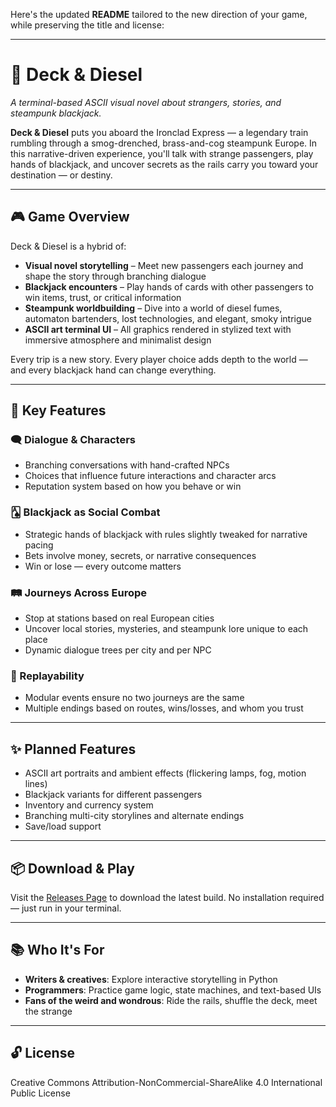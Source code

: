Here's the updated **README** tailored to the new direction of your game, while preserving the title and license:

---

# 🚂 Deck & Diesel

*A terminal-based ASCII visual novel about strangers, stories, and steampunk blackjack.*

**Deck & Diesel** puts you aboard the Ironclad Express — a legendary train rumbling through a smog-drenched, brass-and-cog steampunk Europe. In this narrative-driven experience, you'll talk with strange passengers, play hands of blackjack, and uncover secrets as the rails carry you toward your destination — or destiny.

---

## 🎮 Game Overview

Deck & Diesel is a hybrid of:

* **Visual novel storytelling** – Meet new passengers each journey and shape the story through branching dialogue
* **Blackjack encounters** – Play hands of cards with other passengers to win items, trust, or critical information
* **Steampunk worldbuilding** – Dive into a world of diesel fumes, automaton bartenders, lost technologies, and elegant, smoky intrigue
* **ASCII art terminal UI** – All graphics rendered in stylized text with immersive atmosphere and minimalist design

Every trip is a new story. Every player choice adds depth to the world — and every blackjack hand can change everything.

---

## 🧩 Key Features

### 🗨️ Dialogue & Characters

* Branching conversations with hand-crafted NPCs
* Choices that influence future interactions and character arcs
* Reputation system based on how you behave or win

### 🂡 Blackjack as Social Combat

* Strategic hands of blackjack with rules slightly tweaked for narrative pacing
* Bets involve money, secrets, or narrative consequences
* Win or lose — every outcome matters

### 🛤️ Journeys Across Europe

* Stop at stations based on real European cities
* Uncover local stories, mysteries, and steampunk lore unique to each place
* Dynamic dialogue trees per city and per NPC

### 🧭 Replayability

* Modular events ensure no two journeys are the same
* Multiple endings based on routes, wins/losses, and whom you trust

---

## ✨ Planned Features

* ASCII art portraits and ambient effects (flickering lamps, fog, motion lines)
* Blackjack variants for different passengers
* Inventory and currency system
* Branching multi-city storylines and alternate endings
* Save/load support

---

## 📦 Download & Play

Visit the [Releases Page](https://example.com) to download the latest build. No installation required — just run in your terminal.

---

## 📚 Who It's For

* **Writers & creatives**: Explore interactive storytelling in Python
* **Programmers**: Practice game logic, state machines, and text-based UIs
* **Fans of the weird and wondrous**: Ride the rails, shuffle the deck, meet the strange

---

## 🔓 License

Creative Commons Attribution-NonCommercial-ShareAlike 4.0 International Public License
